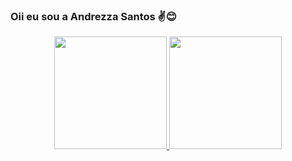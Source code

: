 ### Oii eu sou a Andrezza Santos ✌😊

<div align="center">
  <a href="https://github.com/AndrezzaSantos">
  <img height="180em" src="https://github-readme-stats.vercel.app/api?username=AndrezzaSantos&show_icons=true&theme=dracula&include_all_commits=true&count_private=true"/>
  <img height="180em" src="https://github-readme-stats.vercel.app/api/top-langs/?username=AndrezzaSantos&layout=compact&langs_count=7&theme=dracula"/>
</div>
  
 

